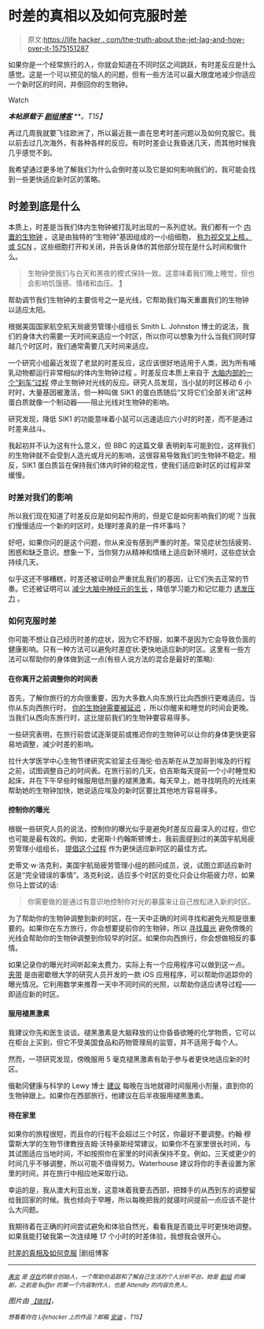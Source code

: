 # 时差的真相以及如何克服时差

> 原文:[https://life hacker . com/the-truth-about the-jet-lag-and-how-over-it-1575151287](https://lifehacker.com/the-truth-about-jet-lag-and-how-to-overcome-it-1575151287)

如果你是一个经常旅行的人，你就会知道在不同时区之间跳跃，有时差反应是什么感觉。这是一个可以预见的恼人的问题，但有一些方法可以最大限度地减少你适应一个新时区的时间，并倒回你的生物钟。

Watch

***本帖原载于*** [***剧组博客***](http://blog.pickcrew.com/the-truth-about-jet-lag-and-how-to-overcome-it/) ***。*T15】**

再过几周我就要飞往欧洲了，所以最近我一直在思考时差问题以及如何克服它。我以前去过几次海外，有各种各样的反应。有时时差会让我昏迷几天，而其他时候我几乎感觉不到。

我希望通过更多地了解我们为什么会倒时差以及它是如何影响我们的，我可能会找到一些更快适应新时区的策略。

## 时差到底是什么

本质上，时差是当我们体内生物钟被打乱时出现的一系列症状。我们都有一个 [内置的生物钟](https://pickcrew.com/blog/how-to-put-your-mind-to-sleep/) 。这是由独特的“生物钟”基因组成的一小组细胞， [称为视交叉上核，或 SCN](http://www.nigms.nih.gov/Education/Pages/Factsheet_CircadianRhythms.aspx) 。这些细胞打开和关闭，并告诉身体的其他部分现在是什么时间和做什么。

> 生物钟使我们与白天和黑夜的模式保持一致。这意味着我们晚上睡觉，但也会影响饥饿感、情绪和血压。 [1](http://www.bbc.com/news/health-23880152)

帮助调节我们生物钟的主要信号之一是光线，它帮助我们每天重置我们的生物钟 以适应太阳。

根据美国国家航空航天局疲劳管理小组组长 Smith L. Johnston 博士的说法，我们的身体大约需要一天时间来适应一个时区，所以你可以想象为什么当我们同时穿越几个时区时，我们通常需要几天时间来适应。

一个研究小组最近发现了老鼠的时差反应，这应该很好地适用于人类，因为所有哺乳动物都运行非常相似的体内生物钟过程 。时差反应本质上来自于 [大脑内部的一个“刹车”过程](http://www.cell.com/cell/abstract/S0092-8674(13)00961-6) 停止生物钟对光线的反应。研究人员发现，当小鼠的时区移动 6 小时时，大量基因被激活，但一种叫做 SIK1 的蛋白质随后“又将它们全部关闭”这种蛋白质就像一个制动器——阻止光线对生物钟的影响。

研究发现，降低 SIK1 的功能意味着小鼠可以迅速适应六小时的时差，而不是通过时差来战斗。

我起初并不认为这有什么意义，但 BBC 的这篇文章 表明刹车可能到位，这样我们的生物钟就不会受到人造光或月光的影响，这很容易导致我们的生物钟不稳定。相反，SIK1 蛋白质旨在保持我们体内时钟的稳定性，使我们适应新时区的过程非常缓慢。

### 时差对我们的影响

所以我们现在知道了时差反应是如何起作用的，但是它是如何影响我们的呢？当我们慢慢适应一个新的时区时，处理时差真的是一件坏事吗？

好吧，如果你问的是这个问题，你从来没有感到严重的时差。常见症状包括疲劳、困惑和缺乏意识。想象一下，当你努力从精神和情绪上适应新环境时，这些症状会持续几天。

似乎这还不够糟糕，时差还被证明会严重扰乱我们的基因，让它们失去正常的节奏。它还被证明可以 [减少大脑中神经元的生长](http://www.wired.com/2010/11/jet-lag-stupidity/) ，降低学习能力和记忆能力 [诱发压力](http://www.nature.com/neuro/journal/v4/n6/abs/nn0601_567.html) 。

### 如何克服时差

你可能不想让自己经历时差的症状，因为它不舒服，如果不是因为它会导致负面的健康影响。只有一种方法可以避免时差症状:更快地适应新的时区。这里有一些方法可以帮助你的身体做到这一点(有些人说方法的混合是最好的策略):

#### 在你离开之前调整你的时间表

首先，了解你旅行的方向很重要，因为大多数人向东旅行比向西旅行更难适应。当你从东向西旅行时， [你的生物钟需要被延迟](http://online.wsj.com/news/articles/SB10001424127887323336104578503663495599972) ，所以你醒来和睡觉的时间会更晚。当我们从西向东旅行时，这比提前我们的生物钟要容易得多。

一些研究表明，在旅行前尝试逐渐提前或推迟你的生物钟可以让你的身体更快更容易地调整，减少时差的影响。

拉什大学医学中心生物节律研究实验室主任海伦·伯吉斯在从芝加哥到埃及的行程之前，试图调整自己的时间表。在旅行前的几天，伯吉斯每天提前一个小时睡觉和起床，并在下午早些时候服用低剂量的褪黑激素。每天早上，她寻找明亮的光线来帮助她的生物钟加快，她说适应埃及的新时区要比其他地方容易得多。

#### 控制你的曝光

根据一些研究人员的说法，控制你的曝光似乎是避免时差反应最深入的过程，但它也可能是最有效的。例如，史密斯·l·约翰斯顿博士，我前面提到过的美国宇航局疲劳管理小组组长， [提倡这个过程](http://www.nytimes.com/2012/08/19/travel/a-battle-plan-for-jet-lag.html) 作为更快适应新时区的最佳方式。

史蒂文·w·洛克利，美国宇航局疲劳管理小组的顾问成员，说，试图立即适应新时区是“完全错误的事情”。洛克利说，适应多个时区的变化只会让你筋疲力尽，如果你马上尝试的话:

> 你需要做的是通过有意识地控制你对光的暴露来让自己放松进入新的时区。

为了帮助你的生物钟调整到新的时区，在一天中正确的时间寻找和避免光照是很重要的。如果你在东方旅行，你会想要提前你的生物钟，所以 [寻找晨光](http://www.nytimes.com/2012/08/19/travel/a-battle-plan-for-jet-lag.html) 避免傍晚的光线会帮助你的生物钟调整到你较早的时区。如果你向西旅行，你会想做相反的事情。

如果记录你的曝光时间听起来太费力，实际上有一个应用程序可以做到这一点。 [夹带](http://entrain.math.lsa.umich.edu/) 是由密歇根大学的研究人员开发的一款 iOS 应用程序，可以帮助你追踪你的曝光情况。它利用数学来推荐一天中不同时间的光照，以帮助你适应诱导过程——即适应新的时区。

#### 服用褪黑激素

我建议你先和医生谈谈。褪黑激素是大脑释放的让你昏昏欲睡的化学物质，它可以在柜台上买到，但它不受美国食品和药物管理局的监管，并不适用于每个人。

然而，一项研究发现，傍晚服用 5 毫克褪黑激素有助于参与者更快地适应新的时区。

俄勒冈健康与科学的 Lewy 博士 [建议](http://online.wsj.com/news/articles/SB10001424127887323336104578503663495599972) 每晚在当地就寝时间服用小剂量，直到你的生物钟跟上。如果你在西部旅行，他建议在后半夜服用褪黑激素。

#### 待在家里

如果你的旅程很短，而且你的行程不会超过三个时区，你最好不要调整。约翰·穆雷斯大学的生物节律教授吉姆·沃特豪斯经常建议，如果你不在家里很长时间，与其试图适应当地时间，不如按照你在家里的时间表保持不变。例如，三天或更少的时间几乎不够调整，所以可能不值得努力。Waterhouse 建议将你的手表设置为家里的时间，并在旅行中相应地采取行动。

幸运的是，我从澳大利亚出发，这意味着我要去西部，把棘手的从西到东的调整留给我回家的时候。我也倾向于早睡，所以每晚把我的就寝时间提前一点应该不是什么大问题。

我期待着在正确的时间尝试避免和体验自然光，看看我是否能比平时更快地调整。如果我能打破我第一次连续睡 17 个小时的时差体验，我想我会很开心。

[时差的真相及如何克服](http://blog.pickcrew.com/the-truth-about-jet-lag-and-how-to-overcome-it/) |剧组博客

* * *

[<small>*美女*</small>](https://twitter.com/bellebcooper) <small>*是*</small> [<small>*存在*</small>](https://exist.io/)<small>*的联合创始人，一个帮助你追踪和了解自己生活的个人分析平台。她是*</small> [<small>*剧组*</small>](http://pickcrew.com) <small>*的编剧，之前是 Buffer 的第一个内容制作人，也是 Attendly 的内容负责人。*</small>

*图片由* [<small>*【猎鸽】*</small>](http://www.chasin-pigeons.com/)*，*

*<small>*想看看你在 Lifehacker 上的作品？邮箱*</small> [<small>*安迪*</small>](mailto:andy@lifehacker.com) <small>*。*T15】</small>*